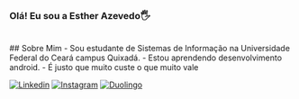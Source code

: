 
### Olá! Eu sou a Esther Azevedo🖐️
<br/>
## Sobre Mim
- Sou estudante de Sistemas de Informação na Universidade Federal do Ceará campus Quixadá.
- Estou aprendendo desenvolvimento android.
- É justo que muito custe o que muito vale

<br/>


[![Linkedin](https://img.shields.io/badge/LinkedIn-0077B5?style=for-the-badge&logo=linkedin&logoColor=white)](https://www.linkedin.com/in/esther-azevedo-b5342b195/)
[![Instagram](https://img.shields.io/badge/Instagram-E4405F?style=for-the-badge&logo=instagram&logoColor=white)](https://www.instagram.com/esther_azvdo/)
[![Duolingo](https://img.shields.io/badge/Duolingo-58CC02?style=for-the-badge&logo=Duolingo&logoColor=white)](https://pt.duolingo.com/profile/EstherAzevedo7)




